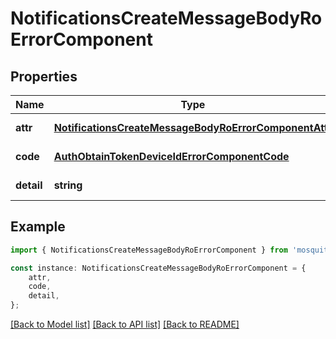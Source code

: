 # NotificationsCreateMessageBodyRoErrorComponent


## Properties

Name | Type | Description | Notes
------------ | ------------- | ------------- | -------------
**attr** | [**NotificationsCreateMessageBodyRoErrorComponentAttr**](NotificationsCreateMessageBodyRoErrorComponentAttr.md) |  | [default to undefined]
**code** | [**AuthObtainTokenDeviceIdErrorComponentCode**](AuthObtainTokenDeviceIdErrorComponentCode.md) |  | [default to undefined]
**detail** | **string** |  | [default to undefined]

## Example

```typescript
import { NotificationsCreateMessageBodyRoErrorComponent } from 'mosquito-alert';

const instance: NotificationsCreateMessageBodyRoErrorComponent = {
    attr,
    code,
    detail,
};
```

[[Back to Model list]](../README.md#documentation-for-models) [[Back to API list]](../README.md#documentation-for-api-endpoints) [[Back to README]](../README.md)
